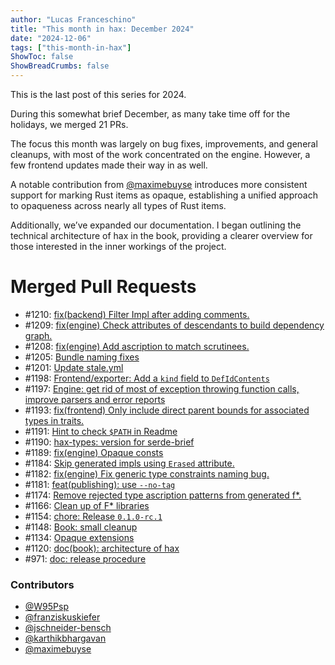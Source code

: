 ```yaml
---
author: "Lucas Franceschino"
title: "This month in hax: December 2024"
date: "2024-12-06"
tags: ["this-month-in-hax"]
ShowToc: false
ShowBreadCrumbs: false
---
```


This is the last post of this series for 2024.

During this somewhat brief December, as many take time off for the holidays, we merged 21 PRs.

The focus this month was largely on bug fixes, improvements, and general cleanups, with most of the work concentrated on the engine. However, a few frontend updates made their way in as well.

A notable contribution from [@maximebuyse](https://github.com/maximebuyse) introduces more consistent support for marking Rust items as opaque, establishing a unified approach to opaqueness across nearly all types of Rust items.

Additionally, we’ve expanded our documentation. I began outlining the technical architecture of hax in the book, providing a clearer overview for those interested in the inner workings of the project.

# Merged Pull Requests
* #1210: [fix(backend) Filter Impl after adding comments.](https://github.com/hacspec/hax/pull/1210)
* #1209: [fix(engine) Check attributes of descendants to build dependency graph.](https://github.com/hacspec/hax/pull/1209)
* #1208: [fix(engine) Add ascription to match scrutinees.](https://github.com/hacspec/hax/pull/1208)
* #1205: [Bundle naming fixes](https://github.com/hacspec/hax/pull/1205)
* #1201: [Update stale.yml](https://github.com/hacspec/hax/pull/1201)
* #1198: [Frontend/exporter: Add a `kind` field to `DefIdContents`](https://github.com/hacspec/hax/pull/1198)
* #1197: [Engine: get rid of most of exception throwing function calls, improve parsers and error reports](https://github.com/hacspec/hax/pull/1197)
* #1193: [fix(frontend) Only include direct parent bounds for associated types in traits.](https://github.com/hacspec/hax/pull/1193)
* #1191: [Hint to check `$PATH` in Readme](https://github.com/hacspec/hax/pull/1191)
* #1190: [hax-types: version for serde-brief](https://github.com/hacspec/hax/pull/1190)
* #1189: [fix(engine) Opaque consts](https://github.com/hacspec/hax/pull/1189)
* #1184: [Skip generated impls using `Erased` attribute.](https://github.com/hacspec/hax/pull/1184)
* #1182: [fix(engine) Fix generic type constraints naming bug.](https://github.com/hacspec/hax/pull/1182)
* #1181: [feat(publishing): use `--no-tag`](https://github.com/hacspec/hax/pull/1181)
* #1174: [Remove rejected type ascription patterns from generated f*.](https://github.com/hacspec/hax/pull/1174)
* #1166: [Clean up of F* libraries](https://github.com/hacspec/hax/pull/1166)
* #1154: [chore: Release `0.1.0-rc.1`](https://github.com/hacspec/hax/pull/1154)
* #1148: [Book: small cleanup](https://github.com/hacspec/hax/pull/1148)
* #1134: [Opaque extensions](https://github.com/hacspec/hax/pull/1134)
* #1120: [doc(book): architecture of hax](https://github.com/hacspec/hax/pull/1120)
* #971: [doc: release procedure](https://github.com/hacspec/hax/pull/971)

### Contributors
* [@W95Psp](https://github.com/W95Psp)
* [@franziskuskiefer](https://github.com/franziskuskiefer)
* [@jschneider-bensch](https://github.com/jschneider-bensch)
* [@karthikbhargavan](https://github.com/karthikbhargavan)
* [@maximebuyse](https://github.com/maximebuyse)